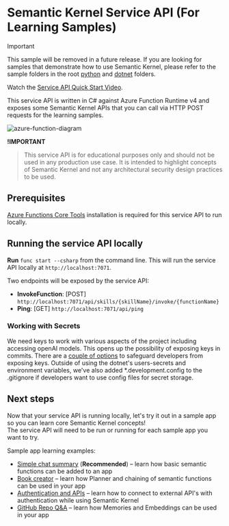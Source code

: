 # Semantic Kernel Service API (For Learning Samples)

> [!IMPORTANT]
> This sample will be removed in a future release. If you are looking for samples that demonstrate
> how to use Semantic Kernel, please refer to the sample folders in the root [python](../../../python/samples/)
> and [dotnet](../../../dotnet/samples/) folders.

Watch the [Service API Quick Start Video](https://aka.ms/SK-Local-API-Setup).

This service API is written in C# against Azure Function Runtime v4 and exposes
some Semantic Kernel APIs that you can call via HTTP POST requests for the learning samples.

![azure-function-diagram](https://user-images.githubusercontent.com/146438/222305329-0557414d-38ce-4712-a7c1-4f6c63c20320.png)

**!IMPORTANT**

> This service API is for educational purposes only and should not be used in any production use
> case. It is intended to highlight concepts of Semantic Kernel and not any architectural
> security design practices to be used.

## Prerequisites

[Azure Functions Core Tools](https://learn.microsoft.com/azure/azure-functions/functions-run-local)
installation is required for this service API to run locally.

## Running the service API locally

**Run** `func start --csharp` from the command line. This will run the service API locally at `http://localhost:7071`.

Two endpoints will be exposed by the service API:

- **InvokeFunction**: [POST] `http://localhost:7071/api/skills/{skillName}/invoke/{functionName}`
- **Ping**: [GET] `http://localhost:7071/api/ping`

### Working with Secrets

We need keys to work with various aspects of the project including accessing openAI models. This opens up the
possibility of exposing keys in commits. There are
a [couple of options](https://learn.microsoft.com/en-us/aspnet/core/security/app-secrets?view=aspnetcore-7.0&tabs=windows)
to safeguard developers from exposing keys. Outside of using the dotnet's users-secrets and environment variables, we've
also added \*.development.config to the .gitignore if developers want to use config files for secret storage.

## Next steps

Now that your service API is running locally,
let's try it out in a sample app so you can learn core Semantic Kernel concepts!  
The service API will need to be run or running for each sample app you want to try.

Sample app learning examples:

- [Simple chat summary](../../apps/chat-summary-webapp-react/README.md) (**Recommended**) – learn how basic
  semantic functions can be added to an app
- [Book creator](../../apps/book-creator-webapp-react/README.md) – learn how Planner and chaining of
  semantic functions can be used in your app
- [Authentication and APIs](../../apps/auth-api-webapp-react/README.md) – learn how to connect to external
  API's with authentication while using Semantic Kernel
- [GitHub Repo Q&A](../../apps//github-qna-webapp-react/README.md) – learn how Memories and Embeddings can be used in
  your app
